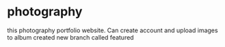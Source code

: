 # photography
this photography portfolio website. Can create account and upload images to album
created new branch called featured
